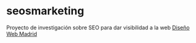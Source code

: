 # seosmarketing
Proyecto de investigación sobre SEO para dar visibilidad a la web <a href='https://seosmarketing.com/'>Diseño Web Madrid</a>
